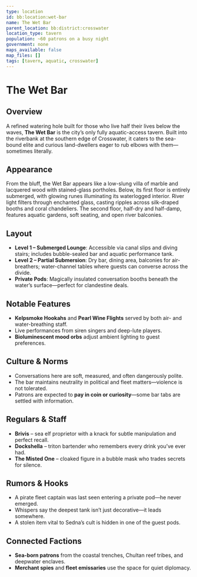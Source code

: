 ```yaml
---
type: location
id: bb:location:wet-bar
name: The Wet Bar
parent_location: bb:district:crosswater
location_type: tavern
population: ~60 patrons on a busy night
government: none
maps_available: false
map_files: []
tags: [tavern, aquatic, crosswater]
---
```


# The Wet Bar

## Overview
A refined watering hole built for those who live half their lives below the waves, **The Wet Bar** is the city’s only fully aquatic-access tavern. Built into the riverbank at the southern edge of Crosswater, it caters to the sea-bound elite and curious land-dwellers eager to rub elbows with them—sometimes literally.

## Appearance
From the bluff, the Wet Bar appears like a low-slung villa of marble and lacquered wood with stained-glass portholes. Below, its first floor is entirely submerged, with glowing runes illuminating its waterlogged interior. River light filters through enchanted glass, casting ripples across silk-draped booths and coral chandeliers. The second floor, half-dry and half-damp, features aquatic gardens, soft seating, and open river balconies.

## Layout
- **Level 1 – Submerged Lounge**: Accessible via canal slips and diving stairs; includes bubble-sealed bar and aquatic performance tank.
- **Level 2 – Partial Submersion**: Dry bar, dining area, balconies for air-breathers; water-channel tables where guests can converse across the divide.
- **Private Pods**: Magically insulated conversation booths beneath the water’s surface—perfect for clandestine deals.

## Notable Features
- **Kelpsmoke Hookahs** and **Pearl Wine Flights** served by both air- and water-breathing staff.
- Live performances from siren singers and deep-lute players.
- **Bioluminescent mood orbs** adjust ambient lighting to guest preferences.

## Culture & Norms
- Conversations here are soft, measured, and often dangerously polite.
- The bar maintains neutrality in political and fleet matters—violence is not tolerated.
- Patrons are expected to **pay in coin or curiosity**—some bar tabs are settled with information.

## Regulars & Staff
- **Brivis** – sea elf proprietor with a knack for subtle manipulation and perfect recall.
- **Dockshella** – triton bartender who remembers every drink you’ve ever had.
- **The Misted One** – cloaked figure in a bubble mask who trades secrets for silence.

## Rumors & Hooks
- A pirate fleet captain was last seen entering a private pod—he never emerged.
- Whispers say the deepest tank isn’t just decorative—it leads somewhere.
- A stolen item vital to Sedna’s cult is hidden in one of the guest pods.

## Connected Factions
- **Sea-born patrons** from the coastal trenches, Chultan reef tribes, and deepwater enclaves.
- **Merchant spies** and **fleet emissaries** use the space for quiet diplomacy.

